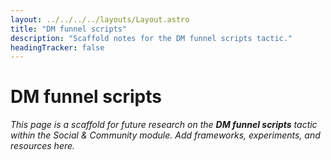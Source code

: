 ```yaml
---
layout: ../../../../layouts/Layout.astro
title: "DM funnel scripts"
description: "Scaffold notes for the DM funnel scripts tactic."
headingTracker: false
---
```

# DM funnel scripts

_This page is a scaffold for future research on the **DM funnel scripts** tactic within the Social & Community module. Add frameworks, experiments, and resources here._
